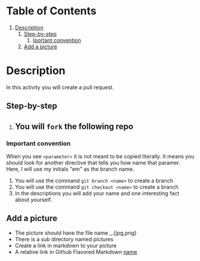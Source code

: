 
# Table of Contents

1.  [Description](#orgcb22c9f)
    1.  [Step-by-step](#orgd28e82c)
        1.  [Iportant convention](#orgaa3838c)
    2.  [Add a picture](#orgbeaecc3)



<a id="orgcb22c9f"></a>

# Description

In  this activity you will create a pull
request.


<a id="orgd28e82c"></a>

## Step-by-step

1.  You will `fork` the following repo
    -


<a id="orgaa3838c"></a>

### Important convention

When you see `<parameter>` it is not meant to be copied literally. It
means you should look for another directive that tells you how name
that paramer.  Here, I will use my initials "em" as the branch name.

1.  You will use the command `git branch <name>` to create a branch
2.  You will use the command `git checkout <name>` to create a branch
3.  In the descriptions you will add your name and one interesting fact about yourself.


<a id="orgbeaecc3"></a>

## Add a picture

-   The picture should have the file name <first>\_<last>.{jpg,png}
-   There is a sub directory named pictures
-   Create a link in markdown to your picture
-   A relative link in Github Flavored Markdown [name](/pictures/<first>\_<last>.{jpg,png})

